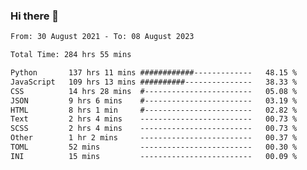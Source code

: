 ### Hi there 👋

<!--
**dominoto/dominoto** is a ✨ _special_ ✨ repository because its `README.md` (this file) appears on your GitHub profile.

Here are some ideas to get you started:

- 🔭 I’m currently working on ...
- 🌱 I’m currently learning ...
- 👯 I’m looking to collaborate on ...
- 🤔 I’m looking for help with ...
- 💬 Ask me about ...
- 📫 How to reach me: ...
- 😄 Pronouns: ...
- ⚡ Fun fact: ...
-->
<!--START_SECTION:waka-->

```txt
From: 30 August 2021 - To: 08 August 2023

Total Time: 284 hrs 55 mins

Python       137 hrs 11 mins ############-------------   48.15 %
JavaScript   109 hrs 13 mins ##########---------------   38.33 %
CSS          14 hrs 28 mins  #------------------------   05.08 %
JSON         9 hrs 6 mins    #------------------------   03.19 %
HTML         8 hrs 1 min     #------------------------   02.82 %
Text         2 hrs 4 mins    -------------------------   00.73 %
SCSS         2 hrs 4 mins    -------------------------   00.73 %
Other        1 hr 2 mins     -------------------------   00.37 %
TOML         52 mins         -------------------------   00.30 %
INI          15 mins         -------------------------   00.09 %
```

<!--END_SECTION:waka-->
